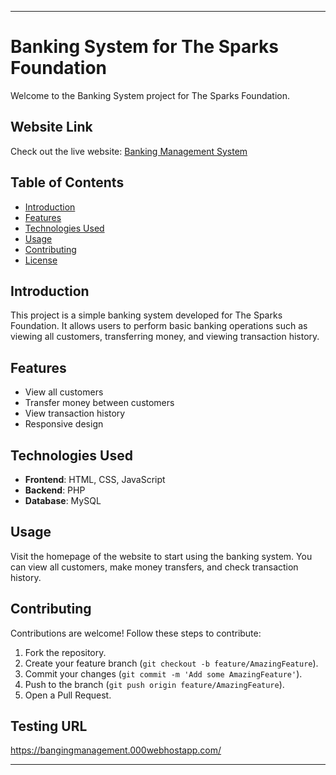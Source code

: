 
---

# Banking System for The Sparks Foundation

Welcome to the Banking System project for The Sparks Foundation.

## Website Link
Check out the live website: [Banking Management System](https://bangingmanagement.000webhostapp.com/)

## Table of Contents

- [Introduction](#introduction)
- [Features](#features)
- [Technologies Used](#technologies-used)
- [Usage](#usage)
- [Contributing](#contributing)
- [License](#license)


## Introduction

This project is a simple banking system developed for The Sparks Foundation. It allows users to perform basic banking operations such as viewing all customers, transferring money, and viewing transaction history.

## Features

- View all customers
- Transfer money between customers
- View transaction history
- Responsive design

## Technologies Used

- **Frontend**: HTML, CSS, JavaScript
- **Backend**: PHP
- **Database**: MySQL


## Usage

Visit the homepage of the website to start using the banking system. You can view all customers, make money transfers, and check transaction history.


## Contributing

Contributions are welcome! Follow these steps to contribute:

1. Fork the repository.
2. Create your feature branch (`git checkout -b feature/AmazingFeature`).
3. Commit your changes (`git commit -m 'Add some AmazingFeature'`).
4. Push to the branch (`git push origin feature/AmazingFeature`).
5. Open a Pull Request.


## Testing URL

https://bangingmanagement.000webhostapp.com/

---
